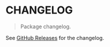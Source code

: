 # CHANGELOG

> Package changelog.

See [GitHub Releases](https://github.com/stdlib-js/ndarray-base-dtypes2signatures/releases) for the changelog.
